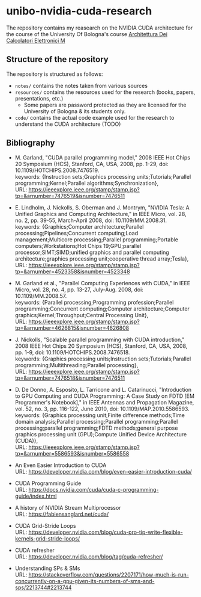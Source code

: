 # unibo-nvidia-cuda-research

The repository contains my reasearch on the NVIDIA CUDA architecture for the course of the University Of Bologna's course [Architettura Dei Calcolatori Elettronici M](https://www.unibo.it/it/studiare/dottorati-master-specializzazioni-e-altra-formazione/insegnamenti/insegnamento/2023/467998)

## Structure of the repository

The repository is structured as follows:
- `notes/` contains the notes taken from various sources
- `resources/` contains the resources used for the research (books, papers, presentations, etc.)
    - Some papers are password protected as they are licensed for the University of Bologna & its students only.
- `code/` contains the actual code example used for the research to understand the CUDA architecture (TODO)

## Bibliography

- M. Garland, "CUDA parallel programming model," 2008 IEEE Hot Chips 20 Symposium (HCS), Stanford, CA, USA, 2008, pp. 1-29, doi: 10.1109/HOTCHIPS.2008.7476519.\
keywords: {Instruction sets;Graphics processing units;Tutorials;Parallel programming;Kernel;Parallel algorithms;Synchronization},\
URL: https://ieeexplore.ieee.org/stamp/stamp.jsp?tp=&arnumber=7476519&isnumber=7476511

- E. Lindholm, J. Nickolls, S. Oberman and J. Montrym, "NVIDIA Tesla: A Unified Graphics and Computing Architecture," in IEEE Micro, vol. 28, no. 2, pp. 39-55, March-April 2008, doi: 10.1109/MM.2008.31.\
keywords: {Graphics;Computer architecture;Parallel processing;Pipelines;Concurrent computing;Load management;Multicore processing;Parallel programming;Portable computers;Workstations;Hot Chips 19;GPU;parallel processor;SIMT;SIMD;unified graphics and parallel computing architecture;graphics processing unit;cooperative thread array;Tesla},\
URL: https://ieeexplore.ieee.org/stamp/stamp.jsp?tp=&arnumber=4523358&isnumber=4523348

- M. Garland et al., "Parallel Computing Experiences with CUDA," in IEEE Micro, vol. 28, no. 4, pp. 13-27, July-Aug. 2008, doi: 10.1109/MM.2008.57. \
keywords: {Parallel processing;Programming profession;Parallel programming;Concurrent computing;Computer architecture;Computer graphics;Kernel;Throughput;Central Processing Unit}, \
URL: https://ieeexplore.ieee.org/stamp/stamp.jsp?tp=&arnumber=4626815&isnumber=4626808

- J. Nickolls, "Scalable parallel programming with CUDA introduction," 2008 IEEE Hot Chips 20 Symposium (HCS), Stanford, CA, USA, 2008, pp. 1-9, doi: 10.1109/HOTCHIPS.2008.7476518. \
keywords: {Graphics processing units;Instruction sets;Tutorials;Parallel programming;Multithreading;Parallel processing}, \
URL: https://ieeexplore.ieee.org/stamp/stamp.jsp?tp=&arnumber=7476518&isnumber=7476511

- D. De Donno, A. Esposito, L. Tarricone and L. Catarinucci, "Introduction to GPU Computing and CUDA Programming: A Case Study on FDTD [EM Programmer's Notebook]," in IEEE Antennas and Propagation Magazine, vol. 52, no. 3, pp. 116-122, June 2010, doi: 10.1109/MAP.2010.5586593. \
keywords: {Graphics processing unit;Finite difference methods;Time domain analysis;Parallel processing;Parallel programming;Parallel processing;parallel programming;FDTD methods;general purpose graphics processing unit (GPU);Compute Unified Device Architecture (CUDA)}, \
URL: https://ieeexplore.ieee.org/stamp/stamp.jsp?tp=&arnumber=5586593&isnumber=5586558

- An Even Easier Introduction to CUDA \
URL: https://developer.nvidia.com/blog/even-easier-introduction-cuda/

- CUDA Programming Guide \
URL: https://docs.nvidia.com/cuda/cuda-c-programming-guide/index.html

- A history of NVIDIA Stream Multiprocessor \
URL: https://fabiensanglard.net/cuda/

- CUDA Grid-Stride Loops \
URL: https://developer.nvidia.com/blog/cuda-pro-tip-write-flexible-kernels-grid-stride-loops/

- CUDA refresher \
URL: https://developer.nvidia.com/blog/tag/cuda-refresher/

- Understanding SPs & SMs \
URL: https://stackoverflow.com/questions/2207171/how-much-is-run-concurrently-on-a-gpu-given-its-numbers-of-sms-and-sps/2213744#2213744
